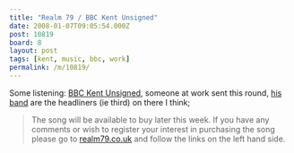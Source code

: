 ```yaml
---
title: "Realm 79 / BBC Kent Unsigned"
date: 2008-01-07T09:05:54.000Z
post: 10819
board: 8
layout: post
tags: [kent, music, bbc, work]
permalink: /m/10819/
---
```

Some listening: <a href="http://www.bbc.co.uk/kent/entertainment/unsigned/kent_unsigned_radio_audio_feature.shtml">BBC Kent Unsigned</a>, someone at work sent this round, <a href="http://www.realm79.co.uk">his band</a> are the headliners (ie third) on there I think;

<blockquote>The song will be available to buy later this week. If you have any comments or wish to register your interest in purchasing the song please go to <a href="http://www.realm79.co.uk">realm79.co.uk</a> and follow the links on the left hand side.</blockquote>
